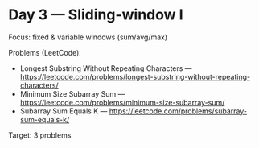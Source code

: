 # Day 3 — Sliding-window I

Focus: fixed & variable windows (sum/avg/max)

Problems (LeetCode):
- Longest Substring Without Repeating Characters — https://leetcode.com/problems/longest-substring-without-repeating-characters/
- Minimum Size Subarray Sum — https://leetcode.com/problems/minimum-size-subarray-sum/
- Subarray Sum Equals K — https://leetcode.com/problems/subarray-sum-equals-k/

Target: 3 problems
